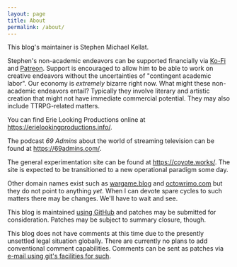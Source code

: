 ```yaml
---
layout: page
title: About
permalink: /about/
---
```


This blog's maintainer is Stephen Michael Kellat.  

Stephen's non-academic endeavors can be supported financially via [Ko-Fi](https://ko-fi.com/smkellat) and [Patreon](https://patreon.com/erielookingproductions).  Support is encouraged to allow him to be able to work on creative endeavors without the uncertainties of "contingent academic labor".  Our economy is *extremely* bizarre right now.  What might these non-academic endeavors entail?  Typically they involve literary and artistic creation that might not have immediate commercial potential.  They may also include TTRPG-related matters.

You can find Erie Looking Productions online at <https://erielookingproductions.info/>.  

The podcast *69 Admins* about the world of streaming television can be found at <https://69admins.com/>.

The general experimentation site can be found at <https://coyote.works/>.  The site is expected to be transitioned to a new operational paradigm some day.

Other domain names exist such as [wargame.blog](http://www.wargame.blog/) and [octowrimo.com](http://octowrimo.com) but they do not point to anything *yet*.  When I can devote spare cycles to such matters there may be changes.  We'll have to wait and see.

This blog is maintained [using GitHub](https://github.com/skellat/new-blog-post-tweety) and patches may be submitted for consideration.  Patches may be subject to summary closure, though.  

This blog does not have comments at this time due to the presently unsettled legal situation globally.  There are currently no plans to add conventional comment capabilities.  Comments can be sent as patches via [e-mail using git's facilities for such](https://git-send-email.io/#step-1).
